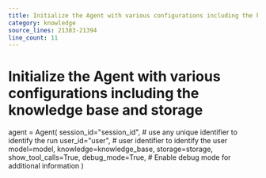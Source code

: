 ```yaml
---
title: Initialize the Agent with various configurations including the knowledge base and storage
category: knowledge
source_lines: 21383-21394
line_count: 11
---
```


# Initialize the Agent with various configurations including the knowledge base and storage
agent = Agent(
    session_id="session_id",  # use any unique identifier to identify the run
    user_id="user",  # user identifier to identify the user
    model=model,
    knowledge=knowledge_base,
    storage=storage,
    show_tool_calls=True,
    debug_mode=True,  # Enable debug mode for additional information
)

